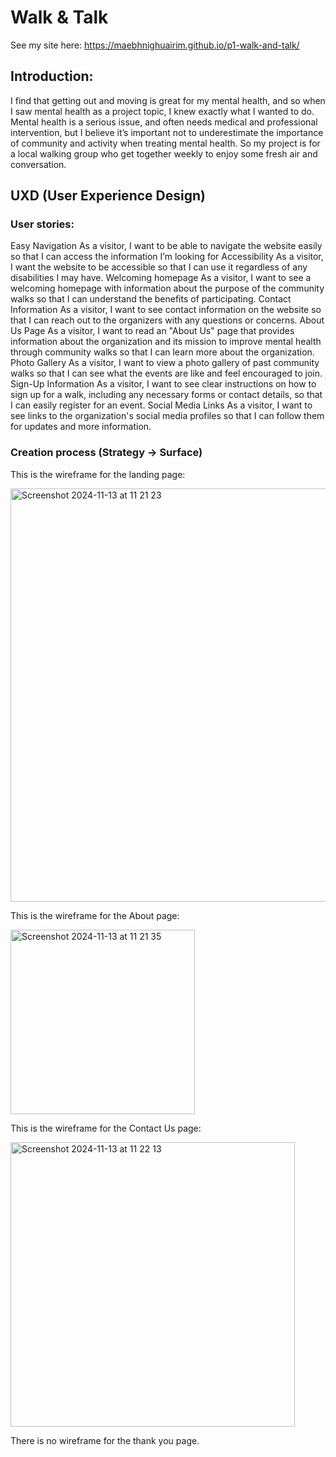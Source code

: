# Walk & Talk

See my site here: https://maebhnighuairim.github.io/p1-walk-and-talk/

## Introduction:
I find that getting out and moving is great for my mental health, and so when I saw mental health as a project topic, I knew exactly what I wanted to do. Mental health is a serious issue, and often needs medical and professional intervention, but I believe it’s important not to underestimate the importance of community and activity when treating mental health. So my project is for a local walking group who get together weekly to enjoy some fresh air and conversation.


## UXD (User Experience Design) 
### User stories:
  Easy Navigation
    As a visitor, I want to be able to navigate the website easily so that I can access the information I’m looking for 
  Accessibility
    As a visitor, I want the website to be accessible so that I can use it regardless of any disabilities I may have.
  Welcoming homepage
    As a visitor, I want to see a welcoming homepage with information about the purpose of the community walks so that I can understand the benefits of participating.
  Contact Information
    As a visitor, I want to see contact information on the website so that I can reach out to the organizers with any questions or concerns.
  About Us Page
    As a visitor, I want to read an "About Us" page that provides information about the organization and its mission to improve mental health through community walks so that I can        learn more about the organization.
  Photo Gallery
    As a visitor, I want to view a photo gallery of past community walks so that I can see what the events are like and feel encouraged to join.
  Sign-Up Information
    As a visitor, I want to see clear instructions on how to sign up for a walk, including any necessary forms or contact details, so that I can easily register for an event.
  Social Media Links
    As a visitor, I want to see links to the organization's social media profiles so that I can follow them for updates and more information.


### Creation process (Strategy -> Surface) 

This is the wireframe for the landing page:

<img width="661" alt="Screenshot 2024-11-13 at 11 21 23" src="https://github.com/user-attachments/assets/9474cd01-c1cf-4b17-9d1f-f79c6a7c689d">



This is the wireframe for the About page:

<img width="295" alt="Screenshot 2024-11-13 at 11 21 35" src="https://github.com/user-attachments/assets/0e0260a7-c7ef-4b7e-91e2-374ebae61853">



This is the wireframe for the Contact Us page:

<img width="455" alt="Screenshot 2024-11-13 at 11 22 13" src="https://github.com/user-attachments/assets/2d3a9596-4c73-48c6-bf80-42db82dd0276">



There is no wireframe for the thank you page.




